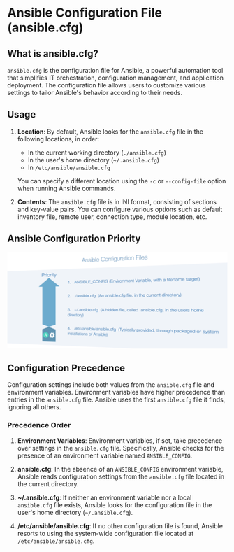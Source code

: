 # Ansible Configuration File (ansible.cfg)

## What is ansible.cfg?

`ansible.cfg` is the configuration file for Ansible, a powerful automation tool that simplifies IT orchestration, configuration management, and application deployment. The configuration file allows users to customize various settings to tailor Ansible's behavior according to their needs.

## Usage

1. **Location**: By default, Ansible looks for the `ansible.cfg` file in the following locations, in order:
   - In the current working directory (`./ansible.cfg`)
   - In the user's home directory (`~/.ansible.cfg`)
   - In `/etc/ansible/ansible.cfg`

   You can specify a different location using the `-c` or `--config-file` option when running Ansible commands.

2. **Contents**: The `ansible.cfg` file is in INI format, consisting of sections and key-value pairs. You can configure various options such as default inventory file, remote user, connection type, module location, etc.

## Ansible Configuration Priority

![Ansible Configuration Priority](./ansible-config-file.png)

## Configuration Precedence

Configuration settings include both values from the `ansible.cfg` file and environment variables. Environment variables have higher precedence than entries in the `ansible.cfg` file. Ansible uses the first `ansible.cfg` file it finds, ignoring all others.

### Precedence Order

1. **Environment Variables**: Environment variables, if set, take precedence over settings in the `ansible.cfg` file. Specifically, Ansible checks for the presence of an environment variable named `ANSIBLE_CONFIG`.

2. **ansible.cfg**: In the absence of an `ANSIBLE_CONFIG` environment variable, Ansible reads configuration settings from the `ansible.cfg` file located in the current directory.

3. **~/.ansible.cfg**: If neither an environment variable nor a local `ansible.cfg` file exists, Ansible looks for the configuration file in the user's home directory (`~/.ansible.cfg`).

4. **/etc/ansible/ansible.cfg**: If no other configuration file is found, Ansible resorts to using the system-wide configuration file located at `/etc/ansible/ansible.cfg`.
